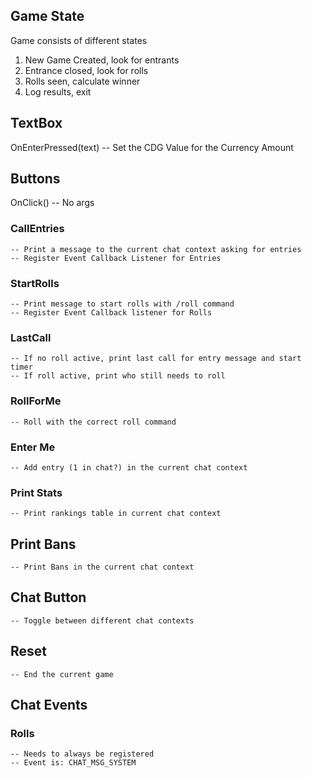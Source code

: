 ## Game State

  Game consists of different states
  1) New Game Created, look for entrants
  2) Entrance closed, look for rolls
  3) Rolls seen, calculate winner
  4) Log results, exit




## TextBox 
  OnEnterPressed(text) -- Set the CDG Value for the Currency Amount


## Buttons
  OnClick() -- No args

  ### CallEntries 
    -- Print a message to the current chat context asking for entries
    -- Register Event Callback Listener for Entries

  ### StartRolls 
    -- Print message to start rolls with /roll command 
    -- Register Event Callback listener for Rolls

  ### LastCall 
    -- If no roll active, print last call for entry message and start timer
    -- If roll active, print who still needs to roll

  ### RollForMe
    -- Roll with the correct roll command

  ### Enter Me
    -- Add entry (1 in chat?) in the current chat context

  ### Print Stats
    -- Print rankings table in current chat context
  
  ## Print Bans
    -- Print Bans in the current chat context
  
  ## Chat Button
    -- Toggle between different chat contexts

  ## Reset
    -- End the current game


## Chat Events

  ### Rolls
    -- Needs to always be registered
    -- Event is: CHAT_MSG_SYSTEM


